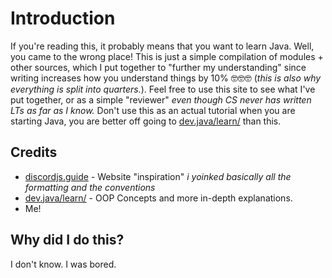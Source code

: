 # Introduction

If you're reading this, it probably means that you want to learn Java. Well, you came to the wrong place! This is just a simple compilation of modules + other sources, which I put together to "further my understanding" since writing increases how you understand things by 10% 🤓🤓🤓 (*this is also why everything is split into quarters.*). Feel free to use this site to see what I've put together, or as a simple "reviewer" *even though CS never has written LTs as far as I know.* Don't use this as an actual tutorial when you are starting Java, you are better off going to [dev.java/learn/](https://dev.java/learn/) than this. 

## Credits
- [discordjs.guide](https://discordjs.guide) - Website "inspiration" *i yoinked basically all the formatting and the conventions*
- [dev.java/learn/](https://dev.java/learn/) - OOP Concepts and more in-depth explanations.
- Me!

## Why did I do this?

I don't know. I was bored.